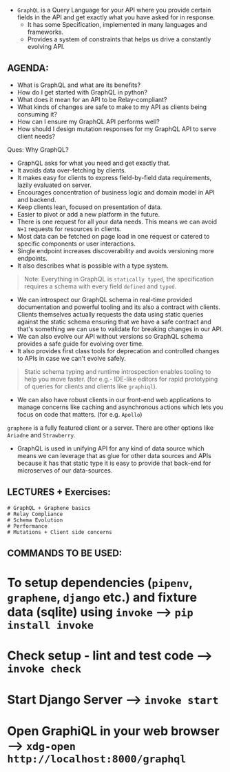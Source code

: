 * `GraphQL` is a Query Language for your API where you provide certain fields in the API and get exactly what you have asked for in response.
    - It has some Specification, implemented in many languages and frameworks.
    - Provides a system of constraints that helps us drive a constantly evolving API.



## AGENDA:


- What is GraphQL and what are its benefits?
- How do I get started with GraphQL in python?
- What does it mean for an API to be Relay-compliant?
- What kinds of changes are safe to make to my API as clients being consuming it?
- How can I ensure my GraphQL API performs well?
- How should I design mutation responses for my GraphQL API to serve client needs?



Ques: Why GraphQL?
- GraphQL asks for what you need and get exactly that.
- It avoids data over-fetching by clients.
- It makes easy for clients to express field-by-field data requirements, lazily evaluated on server.
- Encourages concentration of business logic and domain model in API and backend.
- Keep clients lean, focused on presentation of data.
- Easier to pivot or add a new platform in the future.
- There is one request for all your data needs. This means we can avoid `N+1` requests for resources in clients.
- Most data can be fetched on page load in one request or catered to specific components or user interactions.
- Single endpoint increases discoverability and avoids versioning more endpoints.
- It also describes what is possible with a type system.


> Note: Everything in GraphQL is `statically typed`, the specification requires a schema with every field `defined` and `typed`.

- We can introspect our GraphQL schema in real-time provided documentation and powerful tooling and its also a contract with clients. Clients themselves actually requests the data using static
queries against the static schema ensuring that we have a safe contract and that's something we can use to validate for breaking changes in our API.
- We can also evolve our API without versions so GraphQL schema provides a safe guide for evolving over time.
- It also provides first class tools for deprecation and controlled changes to APIs in case we can't evolve safely.


> Static schema typing and runtime introspection enables tooling to help you move faster. (for e.g.- IDE-like editors for rapid prototyping of queries for clients and clients like `graphiql`).

- We can also have robust clients in our front-end web applications to manage concerns like caching and asynchronous actions which lets you focus on code that matters. (for e.g. `Apollo`)

`graphene` is a fully featured client or a server. There are other options like `Ariadne` and `Strawberry`.

- GraphQL is used in unifying API for any kind of data source which means we can leverage that as glue for other data sources and APIs because it has that static type it is easy to provide 
that back-end for microserves of our data-sources.



## LECTURES + Exercises:
    
    # GraphQL + Graphene basics
    # Relay Compliance
    # Schema Evolution
    # Performance
    # Mutations + Client side concerns



## COMMANDS TO BE USED:


# To setup dependencies (`pipenv`, `graphene`, `django` etc.) and fixture data (sqlite) using `invoke` --> `pip install invoke`
# Check setup - lint and test code --> `invoke check`
# Start Django Server --> `invoke start`
# Open GraphiQL in your web browser --> `xdg-open http://localhost:8000/graphql`
